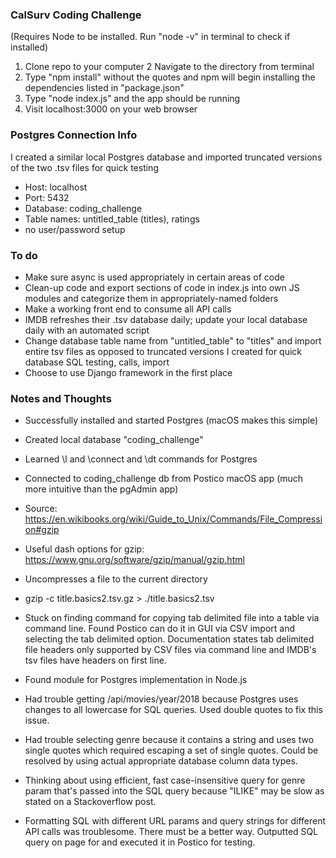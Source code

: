 ### CalSurv Coding Challenge
(Requires Node to be installed. Run "node -v" in terminal to check if installed)
1. Clone repo to your computer
2 Navigate to the directory from terminal
3. Type "npm install" without the quotes and npm will begin installing the dependencies listed in "package.json"
4. Type "node index.js" and the app should be running
5. Visit localhost:3000 on your web browser

### Postgres Connection Info
I created a similar local Postgres database and imported truncated versions of the two .tsv files for quick testing
* Host: localhost
* Port: 5432
* Database: coding_challenge
* Table names: untitled_table (titles), ratings
* no user/password setup

### To do
* Make sure async is used appropriately in certain areas of code
* Clean-up code and export sections of code in index.js into own JS modules and categorize them in appropriately-named folders
* Make a working front end to consume all API calls
* IMDB refreshes their .tsv database daily; update your local database daily with an automated script
* Change database table name from "untitled_table" to "titles" and import entire tsv files as opposed to truncated versions I created for quick database SQL testing, calls, import
* Choose to use Django framework in the first place

### Notes and Thoughts
* Successfully installed and started Postgres (macOS makes this simple)
* Created local database "coding_challenge"
* Learned \l and \connect and \dt commands for Postgres
* Connected to coding_challenge db from Postico macOS app (much more intuitive than the pgAdmin app)


* Source:		https://en.wikibooks.org/wiki/Guide_to_Unix/Commands/File_Compression#gzip
* Useful dash options for gzip:		https://www.gnu.org/software/gzip/manual/gzip.html
* Uncompresses a file to the current directory
* gzip -c title.basics2.tsv.gz > ./title.basics2.tsv

* Stuck on finding command for copying tab delimited file into a table via command line. Found Postico can do it in GUI via CSV import and selecting the tab delimited option. Documentation states tab delimited file headers only supported by CSV files via command line and IMDB's tsv files have headers on first line.

* Found module for Postgres implementation in Node.js
* Had trouble getting /api/movies/year/2018 because Postgres uses changes to all lowercase for SQL queries. Used double quotes to fix this issue.
* Had trouble selecting genre because it contains a string and uses two single quotes which required escaping a set of single quotes. Could be resolved by using actual appropriate database column data types.
* Thinking about using efficient, fast case-insensitive query for genre param that's passed into the SQL query because "ILIKE" may be slow as stated on a Stackoverflow post.

* Formatting SQL with different URL params and query strings for different API calls was troublesome. There must be a better way. Outputted SQL query on page for and executed it in Postico for testing.
